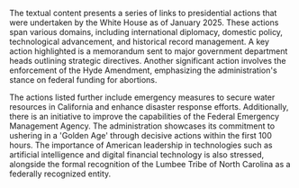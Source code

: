 The textual content presents a series of links to presidential actions that were undertaken by the White House as of January 2025. These actions span various domains, including international diplomacy, domestic policy, technological advancement, and historical record management. A key action highlighted is a memorandum sent to major government department heads outlining strategic directives. Another significant action involves the enforcement of the Hyde Amendment, emphasizing the administration's stance on federal funding for abortions.

The actions listed further include emergency measures to secure water resources in California and enhance disaster response efforts. Additionally, there is an initiative to improve the capabilities of the Federal Emergency Management Agency. The administration showcases its commitment to ushering in a 'Golden Age' through decisive actions within the first 100 hours. The importance of American leadership in technologies such as artificial intelligence and digital financial technology is also stressed, alongside the formal recognition of the Lumbee Tribe of North Carolina as a federally recognized entity.